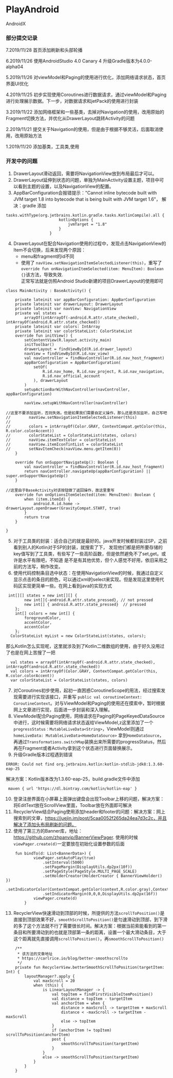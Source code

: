 # PlayAndroid

AndroidX

### 部分提交记录
7.2019/11/28 首页添加刷新和头部轮播

6.2019/11/26 使用AndroidStudio 4.0 Canary 4 升级Gradle版本为4.0.0-alpha04

5.2019/11/26 对viewModel和Paging的使用进行优化，添加网络请求状态，首页界面UI优化

4.2019/11/25 初步实现使用Coroutines进行数据请求，通过viewModel和Paging进行处理展示数据。下一步，对数据请求和jetPack的使用进行封装

3.2019/11/22 添加网络框架和一些基类，去掉对Navigation的使用，改用原始的Fragment切换方法，并优化从DrawerLayout跳转Activity的问题

2.2019/11/21 提交关于Navigation的使用，但是由于根据不够灵活，后面取消使用，改用原始方法

1.2019/11/20 添加基类，工具类,使用

### 开发中的问题
1. DrawerLayout滑动返回，需要将NavigationView放到布局最后才可以。
2. DrawerLayout延伸到状态的问题，单独为MainActivity设置主题，项目中可以看到主题的设置，以及NavigationView的配置。
3. AppBarConfiguration会报错提示："Cannot inline bytecode built with JVM target 1.8 into bytecode that is being built with JVM target 1.6"，
解决：gradle 添加
```
tasks.withType(org.jetbrains.kotlin.gradle.tasks.KotlinCompile).all {
                       kotlinOptions {
                           jvmTarget = "1.8"
                       }
                   }
```
4. DrawerLayout在配合Navigation使用的过程中，发现点击NavigationView的Item不会切换，后来发现两个原因：
    - menu和fragment的id不同
    - 使用了 ``navView.setNavigationItemSelectedListener(this)``，重写了``override fun onNavigationItemSelected(item: MenuItem): Boolean {}``该方法，导致失效.</br>
    正常写法就是仿照Android Studio新建的项目DrawerLayout的使用即可

```
class MainActivity : BaseActivity() {

    private lateinit var appBarConfiguration: AppBarConfiguration
    private lateinit var drawerLayout: DrawerLayout
    private lateinit var navView: NavigationView
    private val states =
        arrayOf(intArrayOf(-android.R.attr.state_checked), intArrayOf(android.R.attr.state_checked))
    private lateinit var colors: IntArray
    private lateinit var colorStateList: ColorStateList
    override fun initView() {
        setContentView(R.layout.activity_main)
        initToolbar()
        drawerLayout = findViewById(R.id.drawer_layout)
        navView = findViewById(R.id.nav_view)
        val navController = findNavController(R.id.nav_host_fragment)
        appBarConfiguration = AppBarConfiguration(
            setOf(
                R.id.nav_home, R.id.nav_project, R.id.nav_navigation,
                R.id.nav_official_account
            ), drawerLayout
        )
        setupActionBarWithNavController(navController, appBarConfiguration)

        navView.setupWithNavController(navController)

//这里不要添加监听，否则失效。但是如果我们需要自定义操作，那么还是添加监听，自己写吧
//        navView.setNavigationItemSelectedListener(this)
//
//        colors = intArrayOf(Color.GRAY, ContextCompat.getColor(this, R.color.colorAccent))
//        colorStateList = ColorStateList(states, colors)
//        navView.itemTextColor = colorStateList
//        navView.itemIconTintList = colorStateList
//        setNavItemCheck(navView.menu.getItem(0))
    }

    override fun onSupportNavigateUp(): Boolean {
        val navController = findNavController(R.id.nav_host_fragment)
        return navController.navigateUp(appBarConfiguration) || super.onSupportNavigateUp()
    }

//这里由于BaseActivity对该按钮做了返回操作，故这里重写
    override fun onOptionsItemSelected(item: MenuItem): Boolean {
        when (item.itemId) {
            android.R.id.home -> drawerLayout.openDrawer(GravityCompat.START, true)
        }
        return true
    }

}
```
5. 对于工具类的封装：适合自己的就是最好的。java开发时候都封装过SP，之前看到别人的Kotlin对于SP的封装，就搜索了下，
发现他们都是把所要存储的key值写到了工具类，有些写了一些高阶函数，但是依然避免不了set,get。或许是水平有限吧，不知道
是不是有其他优势，但个人感觉不好用，依旧采用之前的方法写，稍作改变。
6. 使用代码控制条目选中状态：在使用NavigationView的时候，我通过自定义显示点击的条目的颜色，可以通过xml的select来实现。但是发现这里使用代码区实现更简单一些。在网上看到java的实现方式 
```
 int[][] states = new int[][] {
        new int[]{-android.R.attr.state_pressed}, // not pressed
        new int[] { android.R.attr.state_pressed}  // pressed
    };
    int[] colors = new int[] {
        foregroundColor,
        accentColor,
        accentColor
    };
  ColorStateList myList = new ColorStateList(states, colors);
```
那么Kotlin怎么实现呢，这里就涉及到了Kotlin二维数组的使用，由于好久没用过了也是在网上苦搜了一把
```
  val states = arrayOf(intArrayOf(-android.R.attr.state_checked), intArrayOf(android.R.attr.state_checked))
  val colors = intArrayOf(Color.GRAY, ContextCompat.getColor(this, R.color.colorAccent))
  var colorStateList = ColorStateList(states, colors)
```
7. 对Coroutines初步使用，起初一直困惑CoroutineScope的用法，经过搜索发现需要进行实现该接口，并重写 ```public val coroutineContext: CoroutineContext```。对与ViewModel和Paging的使用还在摸索中，暂时根据网上文章进行实现，后面进一步封装和深入理解。
8. ViewModel配合Paging使用，网络请求在Paging的PageKeyedDataSource中进行，这时候需要将网络请求状态返给ViewModel,z这里添加了一个`progressStatus：MutableLiveData<String>`，ViewModel则通过`homeLiveData: MutableLiveData<HomeDataSource>` 拿到`HomeDataSource`，再通过`Transformations.switchMap`装换出来所需要的progressStatus，然后再在Fragment或者Activity拿到这个状态进行页面替换展示。
9. 升级Gradle版本过程遇到错误
```
ERROR: Could not find org.jetbrains.kotlin:kotlin-stdlib-jdk8:1.3.60-eap-25
```
解决方案：Kotlin版本改为1.3.60-eap-25，build.gradle文件中添加
```
 maven { url 'https://dl.bintray.com/kotlin/kotlin-eap' }
```
10. 登录注册界面在小屏幕上面弹出键盘会出现Toolbar上移的问题，解决方案：将EditText放在ScrollView里面，Toolbar放在外面即可解决
11. RecyclerView结合Paging使用添加header和footer的问题：解决方案：网上搜索到的文章，https://juejin.im/post/5caa0052f265da24ea7d3c2c，并且解决了添加头布局刷新的问题。
12. 使用了第三方的Banner库，地址：https://github.com/zhpanvip/BannerViewPager.
使用的时候 `viewPager.create(d)`一定要放在初始化设置参数的后面
```
    fun bindTo(d: List<BannerData>) {
            viewPager.setAutoPlay(true)
                .setInterval(5000)
                .setPageMargin(DisplayUtils.dp2px(10f))
                .setPageStyle(PageStyle.MULTI_PAGE_SCALE)
                .setHolderCreator(HolderCreator { BannerViewHolder() })
                .setIndicatorColor(ContextCompat.getColor(context,R.color.gray),ContextCompat.getColor(context,R.color.colorPrimary))
                .setIndicatorMargin(0,0,0,DisplayUtils.dp2px(16f))
            viewPager.create(d)
        }
```
13. RecyclerView快速滑动到顶部的时候，所提供的方法`scrollToPosition()`是直接到顶部效果不好，`smoothScrollToPosition()`是匀速滑动到顶部，到下滑的多了这个方法就不行了需要很长时间。解决方案：根据当前索能看到的第一条目和所要滑动到的也就是顶部第一条的距离，设置一个最大滑动条目，大于这个距离就先直接调用`scrollToPosition()`，再`smoothScrollToPosition()`
```
    /**
     * 该方法的文章地址
     * https://carlrice.io/blog/better-smoothscrollto
     */
    private fun RecyclerView.betterSmoothScrollToPosition(targetItem: Int) {
        layoutManager?.apply {
            val maxScroll = 20
            when (this) {
                is LinearLayoutManager -> {
                    val topItem = findFirstVisibleItemPosition()
                    val distance = topItem - targetItem
                    val anchorItem = when {
                        distance > maxScroll -> targetItem + maxScroll
                        distance < -maxScroll -> targetItem - maxScroll
                        else -> topItem
                    }
                    if (anchorItem != topItem) scrollToPosition(anchorItem)
                    post {
                        smoothScrollToPosition(targetItem)
                    }
                }
                else -> smoothScrollToPosition(targetItem)
            }
        }
    }
```